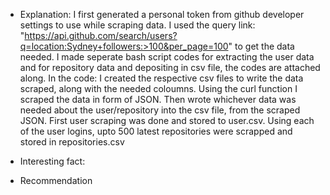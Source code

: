
 * Explanation: 
  I first generated a personal token from github developer settings to use while scraping data.
  I used the query link: "https://api.github.com/search/users?q=location:Sydney+followers:>100&per_page=100" to get the data needed.
  I made seperate bash script codes for extracting the user data and for repository data and depositing in csv file, the codes are attached along.
  In the code:
    I created the respective csv files to write the data scraped, along with the needed coloumns.
    Using the curl function I scraped the data in form of JSON.
    Then wrote whichever data was needed about the user/repository into the csv file, from the scraped JSON.
    First user scraping was done and stored to user.csv.
    Using each of the user logins, upto 500 latest repositories were scrapped and stored in repositories.csv

 * Interesting fact:
 * Recommendation
